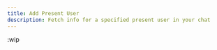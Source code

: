 ```yaml
---
title: Add Present User
description: Fetch info for a specified present user in your chat
---
```


:wip
